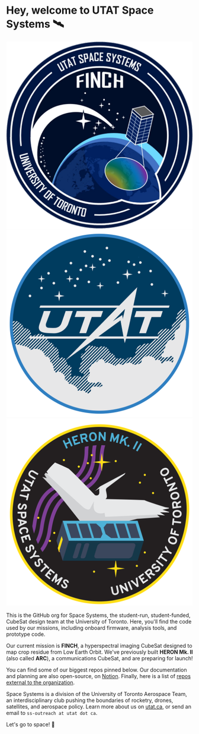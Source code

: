 <head><link rel="stylesheet" href="../styles/readme-style.css"></head>

# Hey, welcome to UTAT Space Systems 🛰️

<div class="patches-grid">
<img class="patch finch" src="../assets/FINCH-patch-2022.png">
<img class="patch utat" src="../assets/UTAT-patch-2022.png"/>
<img class="patch heron" src="../assets/HERONMkII-patch-2022.png">
</div>

This is the GitHub org for Space Systems, the student-run, student-funded, CubeSat design team at the University of Toronto. Here, you'll find the code used by our missions, including onboard firmware, analysis tools, and prototype code.

Our current mission is **FINCH**, a hyperspectral imaging CubeSat designed to map crop residue from Low Earth Orbit. We've previously built **HERON Mk. II** (also called **ARC**), a communications CubeSat, and are preparing for launch! 

You can find some of our biggest repos pinned below. Our documentation and planning are also open-source, on [Notion](https://utat-ss.notion.site/UTAT-Space-Systems-660068a07b694305b56c483962e927c5). Finally, here is a list of [repos external to the organization](https://www.notion.so/utat-ss/GitHub-60cc2338aa4b48dbbea8316c1ee0e102). 

Space Systems is a division of the University of Toronto Aerospace Team, an interdisciplinary club pushing the boundaries of rocketry, drones, satellites, and aerospace policy. Learn more about us on [utat.ca](https://www.utat.ca/space-systems), or send an email to `ss-outreach at utat dot ca`.

Let's go to space! 🚀
